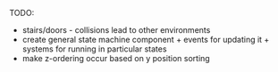 TODO:
* stairs/doors - collisions lead to other environments
* create general state machine component + events for updating it + systems for running in particular states
* make z-ordering occur based on y position sorting
